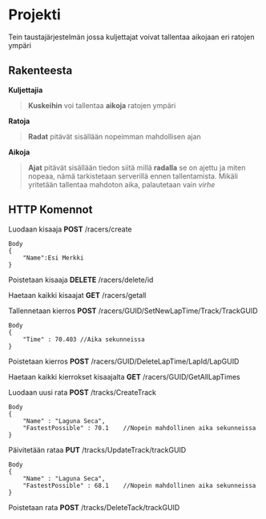 # Projekti
Tein taustajärjestelmän jossa kuljettajat voivat tallentaa aikojaan eri ratojen ympäri 

## Rakenteesta

**Kuljettajia**
>**Kuskeihin** voi tallentaa **aikoja** ratojen ympäri

**Ratoja**
>**Radat** pitävät sisällään nopeimman mahdollisen ajan

**Aikoja**
>**Ajat** pitävät sisällään tiedon siitä millä **radalla** se on ajettu ja miten nopeaa, nämä tarkistetaan serverillä ennen tallentamista. Mikäli yritetään tallentaa mahdoton aika, palautetaan vain *virhe*

## HTTP Komennot



Luodaan kisaaja
**POST** /racers/create

    Body
    {
	    "Name":Esi Merkki
    }
Poistetaan kisaaja
**DELETE** /racers/delete/id

Haetaan kaikki kisaajat
**GET** /racers/getall

Tallennetaan kierros
**POST** /racers/GUID/SetNewLapTime/Track/TrackGUID

    Body
    {
	    "Time" : 70.403 //Aika sekunneissa
	}

Poistetaan kierros
**POST** /racers/GUID/DeleteLapTime/LapId/LapGUID

Haetaan kaikki kierrokset kisaajalta
**GET** /racers/GUID/GetAllLapTimes

Luodaan uusi rata
**POST** /tracks/CreateTrack

    Body
    {
	    "Name" : "Laguna Seca",
	    "FastestPossible" : 70.1 	//Nopein mahdollinen aika sekunneissa
	}

Päivitetään rataa
**PUT** /tracks/UpdateTrack/trackGUID

    Body
    {
	    "Name" : "Laguna Seca",
	    "FastestPossible" : 68.1 	//Nopein mahdollinen aika sekunneissa
	}

Poistetaan rata
**POST** /tracks/DeleteTack/trackGUID
